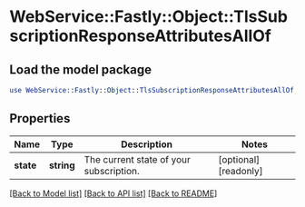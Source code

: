 # WebService::Fastly::Object::TlsSubscriptionResponseAttributesAllOf

## Load the model package
```perl
use WebService::Fastly::Object::TlsSubscriptionResponseAttributesAllOf;
```

## Properties
Name | Type | Description | Notes
------------ | ------------- | ------------- | -------------
**state** | **string** | The current state of your subscription. | [optional] [readonly] 

[[Back to Model list]](../README.md#documentation-for-models) [[Back to API list]](../README.md#documentation-for-api-endpoints) [[Back to README]](../README.md)


